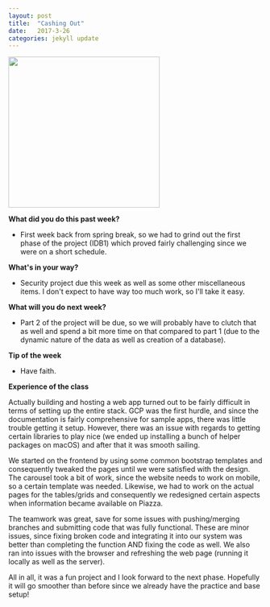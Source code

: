 ```yaml
---
layout: post
title:  "Cashing Out"
date:   2017-3-26
categories: jekyll update
---
```


<img src="/assets/profpic.JPG" width="300">

**What did you do this past week?**

- First week back from spring break, so we had to grind out the first phase of the project (IDB1) which proved fairly challenging since we were on a short schedule. 

**What's in your way?**

- Security project due this week as well as some other miscellaneous items. I don't expect to have way too much work, so I'll take it easy.

**What will you do next week?**

- Part 2 of the project will be due, so we will probably have to clutch that as well and spend a bit more time on that compared to part 1 (due to the dynamic nature of the data as well as creation of a database).

**Tip of the week**

- Have faith.

**Experience of the class**

Actually building and hosting a web app turned out to be fairly difficult in terms of setting up the entire stack. GCP was the first hurdle, and since the documentation is fairly comprehensive for sample apps, there was little trouble getting it setup. However, there was an issue with regards to getting certain libraries to play nice (we ended up installing a bunch of helper packages on macOS) and after that it was smooth sailing.

We started on the frontend by using some common bootstrap templates and consequently tweaked the pages until we were satisfied with the design. The carousel took a bit of work, since the website needs to work on mobile, so a certain template was needed. Likewise, we had to work on the actual pages for the tables/grids and consequently we redesigned certain aspects when information became available on Piazza.

The teamwork was great, save for some issues with pushing/merging branches and submitting code that was fully functional. These are minor issues, since fixing broken code and integrating it into our system was better than completing the function AND fixing the code as well. We also ran into issues with the browser and refreshing the web page (running it locally as well as the server).

All in all, it was a fun project and I look forward to the next phase. Hopefully it will go smoother than before since we already have the practice and base setup!
